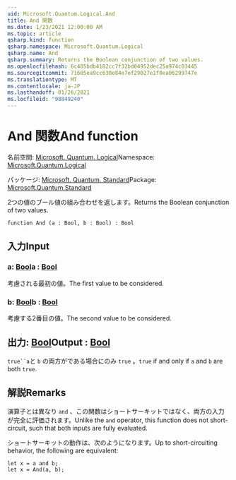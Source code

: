 ```yaml
---
uid: Microsoft.Quantum.Logical.And
title: And 関数
ms.date: 1/23/2021 12:00:00 AM
ms.topic: article
qsharp.kind: function
qsharp.namespace: Microsoft.Quantum.Logical
qsharp.name: And
qsharp.summary: Returns the Boolean conjunction of two values.
ms.openlocfilehash: 6c405bdb4182cc7f32bd04952dec25a974c03445
ms.sourcegitcommit: 71605ea9cc630e84e7ef29027e1f0ea06299747e
ms.translationtype: MT
ms.contentlocale: ja-JP
ms.lasthandoff: 01/26/2021
ms.locfileid: "98849240"
---
```

# <a name="and-function"></a><span data-ttu-id="a2881-102">And 関数</span><span class="sxs-lookup"><span data-stu-id="a2881-102">And function</span></span>

<span data-ttu-id="a2881-103">名前空間: [Microsoft. Quantum. Logical](xref:Microsoft.Quantum.Logical)</span><span class="sxs-lookup"><span data-stu-id="a2881-103">Namespace: [Microsoft.Quantum.Logical](xref:Microsoft.Quantum.Logical)</span></span>

<span data-ttu-id="a2881-104">パッケージ: [Microsoft. Quantum. Standard](https://nuget.org/packages/Microsoft.Quantum.Standard)</span><span class="sxs-lookup"><span data-stu-id="a2881-104">Package: [Microsoft.Quantum.Standard](https://nuget.org/packages/Microsoft.Quantum.Standard)</span></span>


<span data-ttu-id="a2881-105">2つの値のブール値の組み合わせを返します。</span><span class="sxs-lookup"><span data-stu-id="a2881-105">Returns the Boolean conjunction of two values.</span></span>

```qsharp
function And (a : Bool, b : Bool) : Bool
```


## <a name="input"></a><span data-ttu-id="a2881-106">入力</span><span class="sxs-lookup"><span data-stu-id="a2881-106">Input</span></span>

### <a name="a--bool"></a><span data-ttu-id="a2881-107">a: [Bool](xref:microsoft.quantum.lang-ref.bool)</span><span class="sxs-lookup"><span data-stu-id="a2881-107">a : [Bool](xref:microsoft.quantum.lang-ref.bool)</span></span>

<span data-ttu-id="a2881-108">考慮される最初の値。</span><span class="sxs-lookup"><span data-stu-id="a2881-108">The first value to be considered.</span></span>


### <a name="b--bool"></a><span data-ttu-id="a2881-109">b: [Bool](xref:microsoft.quantum.lang-ref.bool)</span><span class="sxs-lookup"><span data-stu-id="a2881-109">b : [Bool](xref:microsoft.quantum.lang-ref.bool)</span></span>

<span data-ttu-id="a2881-110">考慮する2番目の値。</span><span class="sxs-lookup"><span data-stu-id="a2881-110">The second value to be considered.</span></span>



## <a name="output--bool"></a><span data-ttu-id="a2881-111">出力: [Bool](xref:microsoft.quantum.lang-ref.bool)</span><span class="sxs-lookup"><span data-stu-id="a2881-111">Output : [Bool](xref:microsoft.quantum.lang-ref.bool)</span></span>

<span data-ttu-id="a2881-112">`true``a`と `b` の両方がである場合にのみ `true` 。</span><span class="sxs-lookup"><span data-stu-id="a2881-112">`true` if and only if `a` and `b` are both `true`.</span></span>

## <a name="remarks"></a><span data-ttu-id="a2881-113">解説</span><span class="sxs-lookup"><span data-stu-id="a2881-113">Remarks</span></span>

<span data-ttu-id="a2881-114">演算子とは異なり `and` 、この関数はショートサーキットではなく、両方の入力が完全に評価されます。</span><span class="sxs-lookup"><span data-stu-id="a2881-114">Unlike the `and` operator, this function does not short-circuit, such that both inputs are fully evaluated.</span></span>

<span data-ttu-id="a2881-115">ショートサーキットの動作は、次のようになります。</span><span class="sxs-lookup"><span data-stu-id="a2881-115">Up to short-circuiting behavior, the following are equivalent:</span></span>

```qsharp
let x = a and b;
let x = And(a, b);
```